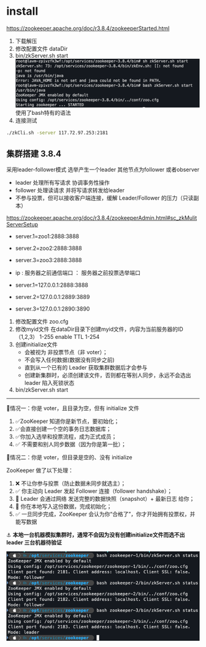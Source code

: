 # install

https://zookeeper.apache.org/doc/r3.8.4/zookeeperStarted.html

1. 下载解压
2. 修改配置文件 dataDir
3. bin/zkServer.sh start
![img.png](./assets/startProblem.png)
使用了bash特有的语法
4. 连接测试
```bash
./zkCli.sh -server 117.72.97.253:2181
```


## 集群搭建  3.8.4

采用leader-follower模式 选举产生一个leader 其他节点为follower 或者observer

- leader 处理所有写请求 协调事务性操作
- follower 处理读请求 并将写请求转发给leader
- 不参与投票，但可以接收客户端连接，缓解 Leader/Follower 的压力（只读副本）


https://zookeeper.apache.org/doc/r3.8.4/zookeeperAdmin.html#sc_zkMulitServerSetup

- server.1=zoo1:2888:3888
- server.2=zoo2:2888:3888
- server.3=zoo3:2888:3888
- ip : 服务器之前通信端口 ： 服务器之前投票选举端口


- server.1=127.0.0.1:2888:3888
- server.2=127.0.0.1:2889:3889
- server.3=127.0.0.1:2890:3890


1. 修改配置文件 zoo.cfg
2. 修改myid文件 在dataDir目录下创建myid文件，内容为当前服务器的ID（1,2,3）  1-255   enable TTL 1-254 
3. 创建initialize文件  
   - 会被视为 非投票节点（非 voter）；
   - 不会写入任何数据(数据没有同步之前)
   - 直到从一个已有的 Leader 获取集群数据后才会参与
   - 创建新集群时，必须创建该文件，否则都在等别人同步，永远不会选出leader 陷入死锁状态
4. bin/zkServer.sh start 

--- 

🚦情况一：你是 voter，且目录为空，但有 initialize 文件
1. ✅ZooKeeper 知道你是新节点，要初始化；
2. ✅会直接创建一个空的事务日志数据库；
3. ✅你加入选举和投票流程，成为正式成员；
4. ✅ 不需要和别人同步数据（因为你是第一批）；

🚦情况二：你是 voter，但目录是空的、没有 initialize

ZooKeeper 做了以下处理：
1.	❌ 不让你参与投票（防止数据未同步就选主）；
2.	✅ 你主动向 Leader 发起 Follower 连接（follower handshake）；
3.	🔁 Leader 会通过网络 发送完整的数据快照（snapshot）+ 最新日志 给你；
4.	📝 你在本地写入这份数据，完成初始化；
5.	✅ 一旦同步完成，ZooKeeper 会认为你“合格了”，你才开始拥有投票权，并能写数据

⚓️ **本地一台机器模拟集群时，通常不会因为没有创建initialize文件而选不出leader 三台机器待验证**

![img.png](./assets/installStatus.png)
